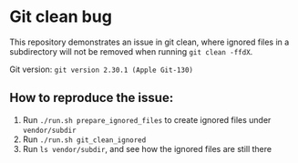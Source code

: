 # Git clean bug

This repository demonstrates an issue in git clean, where ignored files in a subdirectory will not be removed when running `git clean -ffdX`.

Git version: `git version 2.30.1 (Apple Git-130)`

## How to reproduce the issue:
1. Run `./run.sh prepare_ignored_files` to create ignored files under `vendor/subdir`
2. Run `./run.sh git_clean_ignored`
3. Run `ls vendor/subdir`, and see how the ignored files are still there
